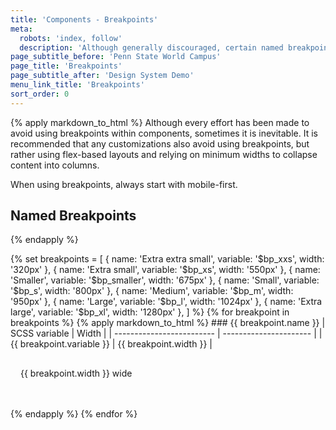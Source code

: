 ```yaml
---
title: 'Components - Breakpoints'
meta:
  robots: 'index, follow'
  description: 'Although generally discouraged, certain named breakpoints are supported.'
page_subtitle_before: 'Penn State World Campus'
page_title: 'Breakpoints'
page_subtitle_after: 'Design System Demo'
menu_link_title: 'Breakpoints'
sort_order: 0
---
```

{% apply markdown_to_html %}
Although every effort has been made to avoid using breakpoints within
components, sometimes it is inevitable. It is recommended that any
customizations also avoid using breakpoints, but rather using flex-based
layouts and relying on minimum widths to collapse content into columns.

When using breakpoints, always start with mobile-first.

## Named Breakpoints
{% endapply %}

{% set breakpoints = [
  { name: 'Extra extra small', variable: '$bp_xxs', width: '320px' },
  { name: 'Extra small', variable: '$bp_xs', width: '550px' },
  { name: 'Smaller', variable: '$bp_smaller', width: '675px' },
  { name: 'Small', variable: '$bp_s', width: '800px' },
  { name: 'Medium', variable: '$bp_m', width: '950px' },
  { name: 'Large', variable: '$bp_l', width: '1024px' },
  { name: 'Extra large', variable: '$bp_xl', width: '1280px' },
] %}
{% for breakpoint in breakpoints %}
  {% apply markdown_to_html %}
    ### {{ breakpoint.name }}
    | SCSS variable             | Width                  |
    | ------------------------- | ---------------------- |
    | {{ breakpoint.variable }} | {{ breakpoint.width }} |
    <div style="background:var(--sky-blue);padding:1rem;margin-bottom:2rem;width:{{ breakpoint.width }}">
      {{ breakpoint.width }} wide
    </div>
  {% endapply %}
{% endfor %}
